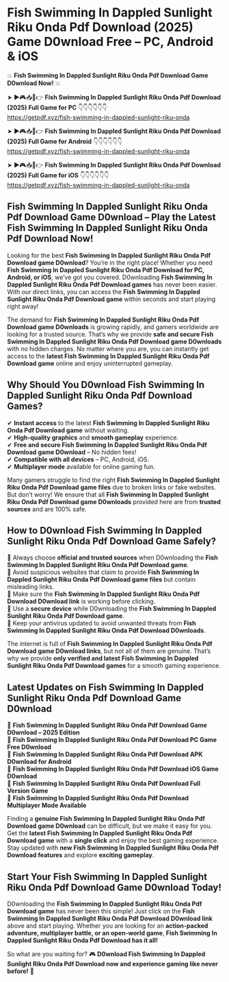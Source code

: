 # Fish Swimming In Dappled Sunlight Riku Onda Pdf Download (2025) Game D0wnload Free – PC, Android & iOS

💥 **Fish Swimming In Dappled Sunlight Riku Onda Pdf Download Game D0wnload Now!** 💥  

➤ ►🎮📥📱👉 **Fish Swimming In Dappled Sunlight Riku Onda Pdf Download (2025) Full Game for PC** 👇👇👇👇👇👇  
https://getpdf.xyz/fish-swimming-in-dappled-sunlight-riku-onda  

➤ ►🎮📥📱👉 **Fish Swimming In Dappled Sunlight Riku Onda Pdf Download (2025) Full Game for Android** 👇👇👇👇👇👇  
https://getpdf.xyz/fish-swimming-in-dappled-sunlight-riku-onda  

➤ ►🎮📥📱👉 **Fish Swimming In Dappled Sunlight Riku Onda Pdf Download (2025) Full Game for iOS** 👇👇👇👇👇👇  
https://getpdf.xyz/fish-swimming-in-dappled-sunlight-riku-onda  

## Fish Swimming In Dappled Sunlight Riku Onda Pdf Download Game D0wnload – Play the Latest Fish Swimming In Dappled Sunlight Riku Onda Pdf Download Now!

Looking for the best **Fish Swimming In Dappled Sunlight Riku Onda Pdf Download game D0wnload**? You’re in the right place! Whether you need **Fish Swimming In Dappled Sunlight Riku Onda Pdf Download for PC, Android, or iOS**, we’ve got you covered. D0wnloading **Fish Swimming In Dappled Sunlight Riku Onda Pdf Download games** has never been easier. With our direct links, you can access the **Fish Swimming In Dappled Sunlight Riku Onda Pdf Download game** within seconds and start playing right away!  

The demand for **Fish Swimming In Dappled Sunlight Riku Onda Pdf Download game D0wnloads** is growing rapidly, and gamers worldwide are looking for a trusted source. That’s why we provide **safe and secure Fish Swimming In Dappled Sunlight Riku Onda Pdf Download game D0wnloads** with no hidden charges. No matter where you are, you can instantly get access to the **latest Fish Swimming In Dappled Sunlight Riku Onda Pdf Download game** online and enjoy uninterrupted gameplay.  

## **Why Should You D0wnload Fish Swimming In Dappled Sunlight Riku Onda Pdf Download Games?**  

✔ **Instant access** to the latest **Fish Swimming In Dappled Sunlight Riku Onda Pdf Download game** without waiting.  
✔ **High-quality graphics** and **smooth gameplay** experience.  
✔ **Free and secure Fish Swimming In Dappled Sunlight Riku Onda Pdf Download game D0wnload** – No hidden fees!  
✔ **Compatible with all devices** – PC, Android, iOS.  
✔ **Multiplayer mode** available for online gaming fun.  

Many gamers struggle to find the right **Fish Swimming In Dappled Sunlight Riku Onda Pdf Download game files** due to broken links or fake websites. But don’t worry! We ensure that all **Fish Swimming In Dappled Sunlight Riku Onda Pdf Download game D0wnloads** provided here are from **trusted sources** and are 100% safe.  

## **How to D0wnload Fish Swimming In Dappled Sunlight Riku Onda Pdf Download Game Safely?**  

📌 Always choose **official and trusted sources** when D0wnloading the **Fish Swimming In Dappled Sunlight Riku Onda Pdf Download game**.  
📌 Avoid suspicious websites that claim to provide **Fish Swimming In Dappled Sunlight Riku Onda Pdf Download game files** but contain misleading links.  
📌 Make sure the **Fish Swimming In Dappled Sunlight Riku Onda Pdf Download D0wnload link** is working before clicking.  
📌 Use a **secure device** while D0wnloading the **Fish Swimming In Dappled Sunlight Riku Onda Pdf Download game**.  
📌 Keep your antivirus updated to avoid unwanted threats from **Fish Swimming In Dappled Sunlight Riku Onda Pdf Download D0wnloads**.  

The internet is full of **Fish Swimming In Dappled Sunlight Riku Onda Pdf Download game D0wnload links**, but not all of them are genuine. That’s why we provide **only verified and latest Fish Swimming In Dappled Sunlight Riku Onda Pdf Download games** for a smooth gaming experience.  

## **Latest Updates on Fish Swimming In Dappled Sunlight Riku Onda Pdf Download Game D0wnload**  

🔹 **Fish Swimming In Dappled Sunlight Riku Onda Pdf Download Game D0wnload – 2025 Edition**  
🔹 **Fish Swimming In Dappled Sunlight Riku Onda Pdf Download PC Game Free D0wnload**  
🔹 **Fish Swimming In Dappled Sunlight Riku Onda Pdf Download APK D0wnload for Android**  
🔹 **Fish Swimming In Dappled Sunlight Riku Onda Pdf Download iOS Game D0wnload**  
🔹 **Fish Swimming In Dappled Sunlight Riku Onda Pdf Download Full Version Game**  
🔹 **Fish Swimming In Dappled Sunlight Riku Onda Pdf Download Multiplayer Mode Available**  

Finding a **genuine Fish Swimming In Dappled Sunlight Riku Onda Pdf Download game D0wnload** can be difficult, but we make it easy for you. Get the **latest Fish Swimming In Dappled Sunlight Riku Onda Pdf Download game** with a **single click** and enjoy the best gaming experience. Stay updated with **new Fish Swimming In Dappled Sunlight Riku Onda Pdf Download features** and explore **exciting gameplay**.  

## **Start Your Fish Swimming In Dappled Sunlight Riku Onda Pdf Download Game D0wnload Today!**  

D0wnloading the **Fish Swimming In Dappled Sunlight Riku Onda Pdf Download game** has never been this simple! Just click on the **Fish Swimming In Dappled Sunlight Riku Onda Pdf Download D0wnload link** above and start playing. Whether you are looking for an **action-packed adventure, multiplayer battle, or an open-world game**, **Fish Swimming In Dappled Sunlight Riku Onda Pdf Download has it all!**  

So what are you waiting for? 🎮 **D0wnload Fish Swimming In Dappled Sunlight Riku Onda Pdf Download now and experience gaming like never before!** 🚀  